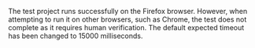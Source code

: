 The test project runs successfully on the Firefox browser.
However, when attempting to run it on other browsers, such as Chrome, the test does not complete as it requires human verification. 
The default expected timeout has been changed to 15000 milliseconds.
